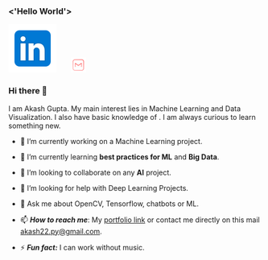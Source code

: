 ### <'Hello World'>

[![linkedin](https://github.com/akash22022/Akash-Gupta/blob/master/linkedin.png)](https://www.linkedin.com/in/akash-gupta-2384411b5)&nbsp;&nbsp;&nbsp;&nbsp;&nbsp;&nbsp;&nbsp;[![mail](https://github.com/akash22022/Akash-Gupta/blob/master/mail.png)](mailto:akash22.py@gmail.com)



### Hi there 👋

I am Akash Gupta. My main interest lies in Machine Learning and Data Visualization. I also have basic knowledge of . I am always curious to learn something new.



- 🔭 I’m currently working on a Machine Learning project.

- 🌱 I’m currently learning **best practices for ML** and **Big Data**.

- 👯 I’m looking to collaborate on any **AI** project.

- 🤔 I’m looking for help with Deep Learning Projects.

- 💬 Ask me about OpenCV, Tensorflow, chatbots or ML.

- 📫 ***How to reach me***: My [portfolio link](http://arpit-dwivedi.me/) or contact me directly on this mail [akash22.py@gmail.com](mailto:akash22.py@gmail.com).

- ⚡ ***Fun fact:*** I can work without music. 


